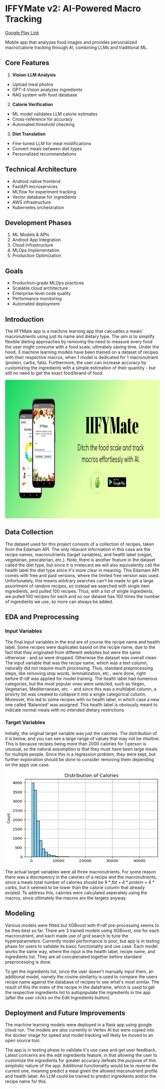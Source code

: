 # IFFYMate v2: AI-Powered Macro Tracking

[Google Play Link](https://play.google.com/store/apps/details?id=com.qml_studios.flavour_quasar_app)

Mobile app that analyzes food images and provides personalized macro/calorie tracking through AI, combining LLMs and traditional ML.

## Core Features
1. **Vision-LLM Analysis**
  - Upload meal photos
  - GPT-4 Vision analyzes ingredients
  - RAG system with food database
  
2. **Calorie Verification**
  - ML model validates LLM calorie estimates
  - Cross-reference for accuracy
  - Automated threshold checking

3. **Diet Translation**
  - Fine-tuned LLM for meal modifications
  - Convert meals between diet types
  - Personalized recommendations

## Technical Architecture
- Android native frontend
- FastAPI microservices
- MLflow for experiment tracking
- Vector database for ingredients
- AWS infrastructure
- Kubernetes orchestration

## Development Phases
1. ML Models & APIs
2. Android App Integration
3. Cloud Infrastructure
4. MLOps Implementation
5. Production Optimization

## Goals
- Production-grade MLOps practices
- Scalable cloud architecture
- Enterprise-level code quality
- Performance monitoring
- Automated deployment

## Introduction

The IIFYMate app is a machine learning app that calcualtes a meals' macronutrients using just its name and dietary type. The aim is to simplify flexible dieting approaches by removing the need to measure every food the user might consume with a food scale, ultimately saving time. Under the hood, 3 machine learning models have been trained on a dataset of recipes with their respective macros, when 1 model is dedicated for 1 macronutrient (protein, carbs, fats). Furthermore, the user can increase accuracy by customizing the ingredients with a simple estimation of their quantity - but still no need to get the exact food/brand of food. 

<img src="media/IIFYMate_Feature_Graphic.png" alt="FlavourQuasar Feature Graphic" width="1024" height="450">

## Data Collection

The dataset used for this project consists of a collection of recipes, taken from the Edamam API. The only relavant information in this case are the recipe names, macronutrients (target variables), and health label (vegan, vegetarian, pescaterian, etc.). Note, there is another feature in the dataset called the diet type, but since it is irrelecant we will also equivalently call the health label the diet type since it's more clear in meaning. This Edamam API comes with free and paid versions, where the limited free version was used. Unfortunately, this means arbitrary searches can't be made to get a large assortment of random recipes, so instead we searched with single item ingredients, and pulled 100 recipes. Thus, with a list of single ingredients, we pulled 100 recipes for each and so our dataset has 100 times the number of ingredients we use, so more can always be added.

## EDA and Preprocessing

### Input Variables
The final input variables in the end are of course the recipe name and health label. Some recipes were duplicates based on the recipe name, due to the fact that they originated from different websites but were the same otherwise - and so were dropped. Otherwise the dataset was overall clean. The input variable that was the recipe name, which was a text column, naturally did not require much processing. Thus, standard preprocessing steps, like removing stop words, lemmatization, etc., were done, right before tf-idf was applied for model training. The health label had numerous categories, but the most popular ones were selected, such as Vegan, Vegetarian, Mediterranean, etc. - and since this was a multilabel column, a prioirty list was created to collapse it into a single categorical column. Moreover, this led to some recipes with no health label, in which case a new one called 'Balanced' was assigned. This health label is obviously meant to indicate normal meals with no intended dietary restrictions.

### Target Variables
Initially, the original target variable was just the calories. The distribution of it is below, and you can see a large range of values that may not be intuitive. This is because recipes being more than 2000 calories for 1 person is unusual, so the natural assumption is that they must have been large meals for multiple people. Since this is a regression problem, they were kept, but further exploration should be done to consider removing them depending on the apps use case. 

<img src="media/flavourquasar_calorie_distribution.jpg" alt="Calorie Distribution Image" width="500" height="300">

The actual target variables were all three macronutrients. For some reason there was a discrepency in the calories of a recipe and the macronutrients, since a meals total number of calories should be $`9*fat + 4*protein + 4*carbs`$, but it seemed to be lower than the calorie column that already existed. To address this, calories were calculated seperately using the macros, since ultimately the macros are the targets anyway. 

## Modeling

Various models were fitted but XGBoost with tf-idf pre-processing seems to be thes best so far. There are 3 trained models using XGBoost, one for each macronutrient, and each made use of grid search to tune the hyperparameters. Currently model performance is poor, but app is in testing phase for users to validate its basic functionality and use case. Each model works the same way, where the input is the health label, recipe name, and ingredients list. They are all concatenated together before standard preprocessing is done. 

To get the ingredients list, since the user doesn't manually input them, an additional model, namely the cosine similarity is used to compare the users recipe name against the database of recipes to see what's most similar. The result of this the index of the recipe in the dataframe, which is used to get the respective ingredients list to autopopulate the ingredients in the app (after the user clicks on the Edit Ingredients button). 

## Deployment and Future Improvements

The machine learning models were deployed in a flask app using google cloud run. The models are also currently in Vertex AI but were copied into the docker image for speed and model tracking will likely be moved to an open source tool.

The app is in testing phase to validate it's use case and get user feedback. Latest concerns are the edit ingredients feature, in that allowing the user to customize the ingredients for greater accuracy defeats the purpose of this simplistic nature of the app. Additional functionality would be to reverse the current one, meaning predict a meal given the allowed maconutrient profile and health label. An LLM could be trained to predict ingredients and/or the recipe name for this.
